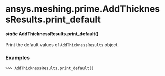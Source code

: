 # ansys.meshing.prime.AddThicknessResults.print_default

<a id="ansys.meshing.prime.AddThicknessResults.print_default"></a>

#### *static* AddThicknessResults.print_default()

Print the default values of `AddThicknessResults` object.

### Examples

```pycon
>>> AddThicknessResults.print_default()
```

<!-- !! processed by numpydoc !! -->
